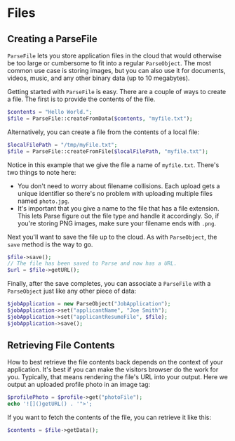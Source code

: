 # Files

## Creating a ParseFile

`ParseFile` lets you store application files in the cloud that would otherwise be too large or cumbersome to fit into a regular `ParseObject`. The most common use case is storing images, but you can also use it for documents, videos, music, and any other binary data (up to 10 megabytes).

Getting started with `ParseFile` is easy. There are a couple of ways to create a file. The first is to provide the contents of the file.

```php
$contents = "Hello World.";
$file = ParseFile::createFromData($contents, "myfile.txt");
```

Alternatively, you can create a file from the contents of a local file:

```php
$localFilePath = "/tmp/myFile.txt";
$file = ParseFile::createFromFile($localFilePath, "myfile.txt");
```

Notice in this example that we give the file a name of `myfile.txt`. There's two things to note here: 

*   You don't need to worry about filename collisions. Each upload gets a unique identifier so there's no problem with uploading multiple files named `photo.jpg`.
*   It's important that you give a name to the file that has a file extension. This lets Parse figure out the file type and handle it accordingly. So, if you're storing PNG images, make sure your filename ends with `.png`.

Next you'll want to save the file up to the cloud. As with `ParseObject`, the `save` method is the way to go.

```php
$file->save();
// The file has been saved to Parse and now has a URL.
$url = $file->getURL();
```

Finally, after the save completes, you can associate a `ParseFile` with a `ParseObject` just like any other piece of data:

```php
$jobApplication = new ParseObject("JobApplication");
$jobApplication->set("applicantName", "Joe Smith");
$jobApplication->set("applicantResumeFile", $file);
$jobApplication->save();
```

## Retrieving File Contents

How to best retrieve the file contents back depends on the context of your application. It's best if you can make the visitors browser do the work for you. Typically, that means rendering the file's URL into your output. Here we output an uploaded profile photo in an image tag:

```php
$profilePhoto = $profile->get("photoFile");
echo '![]()getURL() . '">';
```

If you want to fetch the contents of the file, you can retrieve it like this:

```php
$contents = $file->getData();
```
